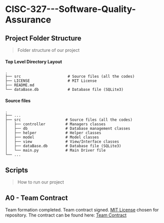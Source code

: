# CISC-327---Software-Quality-Assurance

## Project Folder Structure

> Folder structure of our project

#### Top Level Directory Layout

```terminal
.
├── src                     # Source files (all the codes)
├── LICENSE                 # MIT License
├── README.md
└── dataBase.db             # Database file (SQLite3)
```

#### Source files

```terminal
.
├── ...
├── src                    # Source files (all the codes)
│   ├── controller         # Managers classes
│   ├── db                 # Database management classes
│   ├── helper             # Helper classes
│   ├── model              # Model classes
│   ├── view               # View/Interface classes
│   ├── dataBase.db        # Database file (SQLite3)
│   └── main.py            # Main Driver file
└── ...
```

## Scripts

> How to run our project

## A0 - Team Contract
Team formation completed. Team contract signed. [MIT License](https://github.com/mthw-susko/CISC327_MobileOrder/blob/main/LICENSE) chosen for repository. The contract can be found here: [Team Contract](https://github.com/mthw-susko/CISC327_MobileOrder/blob/main/A0%20-%20Team-Contract/Assignment0.pdf)
